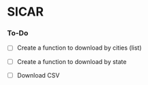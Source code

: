# SICAR

### To-Do

- [ ] Create a function to download by cities (list)
- [ ] Create a function to download by state
- [ ] Download CSV
  